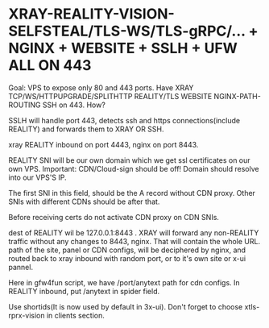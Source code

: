 # XRAY-REALITY-VISION-SELFSTEAL/TLS-WS/TLS-gRPC/... + NGINX + WEBSITE + SSLH + UFW ALL ON 443

Goal: VPS to expose only 80 and 443 ports. Have XRAY TCP/WS/HTTPUPGRADE/SPLITHTTP REALITY/TLS WEBSITE NGINX-PATH-ROUTING SSH on 443.
How?


SSLH will handle port 443, detects ssh and https connections(include REALITY) and forwards them to XRAY OR SSH.


xray REALITY inbound on port 4443, nginx on port 8443.


REALITY SNI will be our own domain which we get ssl certificates on our own VPS. Important: CDN/Cloud-sign should be off! Domain should resolve into our VPS'S IP.


The first SNI in this field, should be the A record without CDN proxy. Other SNIs with different CDNs should be after that. 

Before receiving certs do not activate CDN proxy on CDN SNIs.


dest of REALITY wil be 127.0.0.1:8443 . XRAY will forward any non-REALITY traffic without any changes to 8443, nginx.
That will contain the whole URL. path of the site, panel or CDN configs, will be deciphered by nginx, and routed back to xray inbound with random port, or to it's own site or x-ui pannel.


Here in gfw4fun script, we have /port/anytext path for cdn configs.
In REALITY inbound, put /anytext in spider field.


Use shortids(It is now used by default in 3x-ui).
Don't forget to choose xtls-rprx-vision in clients section.
